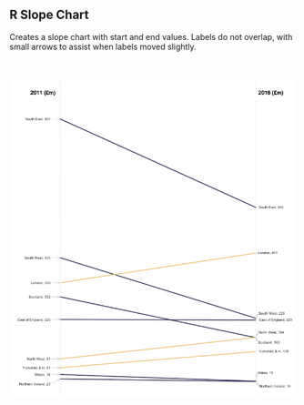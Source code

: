<h2>R Slope Chart</h2>

Creates a slope chart with start and end values. Labels do not overlap, with small arrows to assist when labels moved slightly.

<br>
<br>

<img src="https://github.com/BrawlEU/slope-chart-R/blob/master/slope-chart-example.png">
